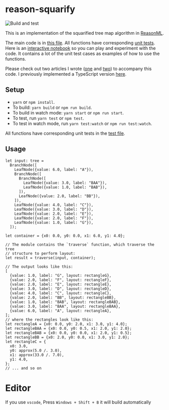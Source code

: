 # reason-squarify

![Build and test](https://github.com/huy-nguyen/reason-squarify/workflows/Build%20and%20test/badge.svg?branch=master)

This is an implementation of the squarified tree map algorithm in [ReasonML](https://reasonml.github.io/).

The main code is in [this file](src/Squarify.re).
All functions have corresponding [unit tests](__tests__/Squarify_test.re).
Here is an [interactive notebook](https://sketch.sh/s/jJbKS9daIU3PuUe9swkPh3/) so you can play and experiment with the code.
It contains a lot of the unit test cases as examples of how to use the functions.

Please check out two articles I wrote ([one](https://www.huy.dev/squarified-tree-map-reasonml-part-1-2019-03/) and [two](https://www.huy.dev/squarified-tree-map-reasonml-part-2-2019-05/)) to accompany this code.
I previously implemented a TypeScript version [here](https://github.com/huy-nguyen/squarify).

## Setup

- `yarn` or `npm install`.
- To build: `yarn build` or `npm run build`.
- To build in watch mode: `yarn start` or `npm run start`.
- To test, run `yarn test` or `npm test`.
- To test in watch mode, run `yarn test:watch` or `npm run test:watch`.

All functions have corresponding unit tests in the [test file](__tests__/Squarify_test.re).

## Usage

```reasonml
let input: tree =
  BranchNode([
    LeafNode({value: 6.0, label: "A"}),
    BranchNode([
      BranchNode([
        LeafNode({value: 3.0, label: "BAA"}),
        LeafNode({value: 1.0, label: "BAB"}),
      ]),
      LeafNode({value: 2.0, label: "BB"}),
    ]),
    LeafNode({value: 4.0, label: "C"}),
    LeafNode({value: 3.0, label: "D"}),
    LeafNode({value: 2.0, label: "E"}),
    LeafNode({value: 2.0, label: "F"}),
    LeafNode({value: 1.0, label: "G"}),
  ]);

let container = {x0: 0.0, y0: 0.0, x1: 6.0, y1: 4.0};

// The module contains the `traverse` function, which traverse the tree
// structure to perform layout:
let result = traverse(input, container);

// The output looks like this:
[
  {value: 1.0, label: "G", layout: rectangleG},
  {value: 2.0, label: "F", layout: rectangleF},
  {value: 2.0, label: "E", layout: rectangleE},
  {value: 3.0, label: "D", layout: rectangleD},
  {value: 4.0, label: "C", layout: rectangleC},
  {value: 2.0, label: "BB", layout: rectangleBB},
  {value: 1.0, label: "BAB", layout: rectangleBAB},
  {value: 3.0, label: "BAA", layout: rectangleBAA},
  {value: 6.0, label: "A", layout: rectangleA},
];
// where the rectangles look like this:
let rectangleA = {x0: 0.0, y0: 2.0, x1: 3.0, y1: 4.0};
let rectangleBAA = {x0: 0.0, y0: 0.5, x1: 2.0, y1: 2.0};
let rectangleBAB = {x0: 0.0, y0: 0.0, x1: 2.0, y1: 0.5};
let rectangleBB = {x0: 2.0, y0: 0.0, x1: 3.0, y1: 2.0};
let rectangleC = {
  x0: 3.0,
  y0: approx(5.0 /. 3.0),
  x1: approx(33.0 /. 7.0),
  y1: 4.0,
};
// ... and so on
```


# Editor
If you use `vscode`, Press `Windows + Shift + B` it will build automatically
